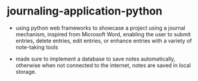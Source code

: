 # journaling-application-python

* using python web frameworks to showcase a project using a journal mechanism, inspired from Microsoft Word, enabling the user to submit entries, delete entries, edit entries, or enhance entries with a variety of note-taking tools

* made sure to implement a database to save notes automatically, otherwise when not connected to the internet, notes are saved in local storage.
